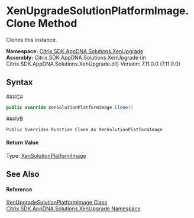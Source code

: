 # XenUpgradeSolutionPlatformImage.Clone Method 
 

Clones this instance.

**Namespace:**&nbsp;<a href="N_Citrix_SDK_AppDNA_Solutions_XenUpgrade">Citrix.SDK.AppDNA.Solutions.XenUpgrade</a><br />**Assembly:**&nbsp;Citrix.SDK.AppDNA.Solutions.XenUpgrade (in Citrix.SDK.AppDNA.Solutions.XenUpgrade.dll) Version: 7.11.0.0 (7.11.0.0)

## Syntax

###C#
```csharp
public override XenSolutionPlatformImage Clone()
```

###VB
```vbnet
Public Overrides Function Clone As XenSolutionPlatformImage
```


#### Return Value
Type: <a href="T_Citrix_SDK_AppDNA_Solutions_Xen_Common_XenSolutionPlatformImage">XenSolutionPlatformImage</a><br />

## See Also


#### Reference
<a href="T_Citrix_SDK_AppDNA_Solutions_XenUpgrade_XenUpgradeSolutionPlatformImage">XenUpgradeSolutionPlatformImage Class</a><br /><a href="N_Citrix_SDK_AppDNA_Solutions_XenUpgrade">Citrix.SDK.AppDNA.Solutions.XenUpgrade Namespace</a><br />
